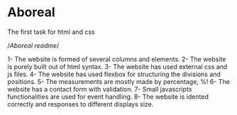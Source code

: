 # Aboreal
The first task for html and css


/*Aboreal readme*/

1- The website is formed of several columns and elements.
2- The website is purely built out of html syntax.
3- The website has used external css and js files.
4- The website has used flexbox for structuring the divisions and positions.
5- The measurements are mostly made by percentage, %!
6- The website has a contact form with validation.
7- Small javascripts functionalities are used for event handling.
8- The website is idented correctly and responses to different displays size.

